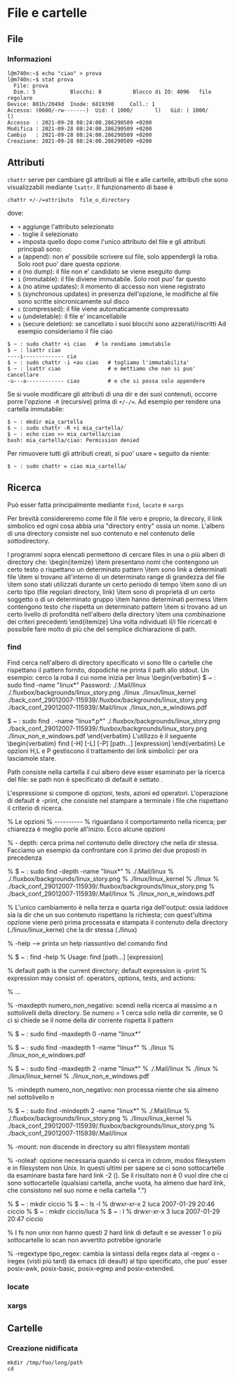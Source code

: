 # File e cartelle


## File

### Informazioni
```
l@m740n:~$ echo "ciao" > prova
l@m740n:~$ stat prova
  File: prova
  Dim.: 5         	Blocchi: 8          Blocco di IO: 4096   file regolare
Device: 801h/2049d	Inode: 6819390     Coll.: 1
Accesso: (0600/-rw-------)  Uid: ( 1000/       l)   Gid: ( 1000/       l)
Accesso  : 2021-09-28 08:24:00.286290509 +0200
Modifica : 2021-09-28 08:24:00.286290509 +0200
Cambio   : 2021-09-28 08:24:00.286290509 +0200
Creazione: 2021-09-28 08:24:00.286290509 +0200
```

## Attributi
`chattr` serve per cambiare gli attributi ai file e alle cartelle,
attributi che sono visualizzabili mediante `lsattr`. 
Il funzionamento di base è 
```
chattr +/-/=attributo  file_o_directory
```
dove:
- `+` aggiunge l'attributo selezionato
- `-` toglie il selezionato
- `=` imposta quello dopo come l'unico attributo del file
e gli attributi principali sono:
- `a` (append): non e' possibile scrivere sul file, solo
  appendergli la roba. Solo root puo' dare questa opzione.
- `d` (no dump): il file non e' candidato se viene eseguito
  dump
- `i` (immutable): il file diviene immutabile. Solo root puo'
  far questo
- `A` (no atime updates): il momento di accesso non viene
  registrato
- `S` (synchronous updates) in presenza dell'opzione, le
  modifiche al file sono scritte sincronicamente sul disco
- `c` (compressed): il file viene automaticamente compressato
- `u` (undeletable): il file e' incancellabile
- `s` (secure deletion): se cancellato i suoi blocchi sono
  azzerati/riscritti
Ad esempio consideriamo il file ciao
```
$ ~ : sudo chattr +i ciao	# lo rendiamo immutabile
$ ~ : lsattr ciao 
----i------------- cia
$ ~ : sudo chattr -i +au ciao	# togliamo l'immutabilita'
$ ~ : lsattr ciao		        # e mettiamo che non si puo' cancellare
-u---a------------ ciao		    # e che si possa solo appendere
```

Se si vuole modificare gli attributi di una dir e dei suoi
contenuti, occorre porre l'opzione `-R` (recursive) prima di
`+/-/=`.  Ad esempio per rendere una cartella immutabile:
```
$ ~ : mkdir mia_cartella
$ ~ : sudo chattr -R +i mia_cartella/
$ ~ : echo ciao >> mia_cartella/ciao
bash: mia_cartella/ciao: Permission denied
```
Per rimuovere tutti gli attributi creati, si puo' usare `=` seguito da 
niente:
```
$ ~ : sudo chattr = ciao mia_cartella/
```

## Ricerca
Può esser fatta principalmente mediante `find`, `locate` e `xargs`

Per brevità considereremo come file il file vero e proprio, la
direcory, il link simbolico ed ogni cosa abbia una "directory
entry" ossia un nome.  L'albero di una directory consiste nel suo
contenuto e nel contenuto delle sottodirectory.

I programmi sopra elencati permettono di cercare files in una o
più alberi di directory che:
\begin{itemize}
\item presentano nomi che contengono un certo testo o rispettano
  un determinato pattern
\item sono link a determinati file
\item si trovano all'interno di un determinato range di grandezza
  del file
\item sono stati utilizzati durante un certo periodo di tempo
\item sono di un certo tipo (file regolari directory, link)
\item sono di proprietà di un certo soggetto o di un determinato
  gruppo
\item hanno determinati permess
\item contengono testo che rispetta un determinato pattern
\item si trovano ad un certo livello di profondità nell'albero
  della directory
\item una combinazione dei criteri precedenti
\end{itemize}
Una volta ndividuati il/i file ricercati è possibile fare molto di
più che del semplice dichiarazione di path.

### find
Find cerca nell'albero di directory specificato vi sono file o
cartelle che rispettano il pattern fornito, dopodichè ne printa
il path allo stdout.  Un esempio: cerco la roba il cui nome
inizia per linux
\begin{verbatim}
$ ~ : sudo find -name "linux*"
Password:
./.Mail/linux
./.fluxbox/backgrounds/linux_story.png
./linux
./linux/linux_kernel
./back_conf_29012007-115939/.fluxbox/backgrounds/linux_story.png
./back_conf_29012007-115939/.Mail/linux
./linux_non_e_windows.pdf

$ ~ : sudo find . -name "linux*.p*"
./.fluxbox/backgrounds/linux_story.png
./back_conf_29012007-115939/.fluxbox/backgrounds/linux_story.png
./linux_non_e_windows.pdf
\end{verbatim}
L'utilizzo è il seguente
\begin{verbatim}
	   find [-H] [-L] [-P] [path...] [expression]
\end{verbatim}
Le opzioni H,L e P gestiscono il trattamento dei link simbolici:
per ora lasciamole stare.

Path consiste nella cartella il cui albero deve esser esaminato
per la ricerca del file: se path non è specificato di default è
settato .

L'espressione si compone di opzioni, tests, azioni ed
operatori. L'operazione di default è -print, che consiste nel
stampare a terminale i file che rispettano il criterio di
ricerca.

% Le opzioni 
% ----------
% riguardano il comportamento nella ricerca; per chiarezza è meglio porle all'inizio. Ecco alcune opzioni

% - depth: cerca prima nel contenuto delle directory che nella dir stessa. Facciamo un esempio da confrontare con il primo dei due proposti in precedenza

% $ ~ : sudo find  -depth  -name "linux*"
% ./.Mail/linux
% ./.fluxbox/backgrounds/linux_story.png
% ./linux/linux_kernel
% ./linux
% ./back_conf_29012007-115939/.fluxbox/backgrounds/linux_story.png
% ./back_conf_29012007-115939/.Mail/linux
% ./linux_non_e_windows.pdf

% L'unico cambiamento è nella terza e quarta riga dell'output: ossia laddove sia la dir che un suo contenuto rispettano la richiesta; con quest'ultima opzione viene però prima processata e stampata il contenuto della directory (./linux/linux_kerne) che la dir stessa (./linux)

% -help --> printa un help riassuntivo del comando find

% $ ~ : find -help
% Usage: find [path...] [expression]

% default path is the current directory; default expression is -print
% expression may consist of: operators, options, tests, and actions:

% ...

% -maxdepth numero_non_negativo: scendi nella ricerca al massimo a n sottolivelli della directory. Se numero = 1 cerca solo nella dir corrente, se 0 ci si chiede se il nome della dir corrente rispetta il pattern

% $ ~ : sudo find  -maxdepth 0  -name "linux*"

% $ ~ : sudo find  -maxdepth 1  -name "linux*"
% ./linux
% ./linux_non_e_windows.pdf

% $ ~ : sudo find  -maxdepth 2  -name "linux*"
% ./.Mail/linux
% ./linux
% ./linux/linux_kernel
% ./linux_non_e_windows.pdf

% -mindepth numero_non_negativo: non processa niente che sia almeno nel sottolivello n

% $ ~ : sudo find  -mindepth 2  -name "linux*"
% ./.Mail/linux
% ./.fluxbox/backgrounds/linux_story.png
% ./linux/linux_kernel
% ./back_conf_29012007-115939/.fluxbox/backgrounds/linux_story.png
% ./back_conf_29012007-115939/.Mail/linux

% -mount: non discende in directory su altri filesystem montati

% -noleaf: opzione necessaria quando si cerca in cdrom, msdos filesystem e in filesystem non Unix. In questi ultimi per sapere se ci sono sottocartelle da esaminare basta fare hard link -2 (). Se il risultato non è 0 vuol dire che ci sono sottocartelle (qualsiasi cartella, anche vuota, ha almeno due hard link, che consistono nel suo nome e nella cartella ".")

% $ ~ : mkdir ciccio
% $ ~ : ls -l 
% drwxr-xr-x  2 luca 2007-01-29 20:46 ciccio
% $ ~ : mkdir ciccio/luca
% $ ~ : l
% drwxr-xr-x  3 luca 2007-01-29 20:47 ciccio

% I fs non unix non hanno questi 2 hard link di default e se avesser 1 o più sottocartelle lo scan non avvertito potrebbe ignorarle 

% -regextype tipo_regex: cambia la sintassi della regex data al -regex o -iregex (visti più tard) da emacs (di deault) al tipo specificato, che puo' esser posix-awk, posix-basic, posix-egrep and posix-extended. 


### locate

### xargs

## Cartelle

### Creazione nidificata
```
mkdir /tmp/foo/long/path
cd
```
